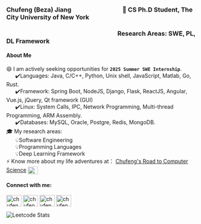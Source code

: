 <!-- 👋Hi! Nice to see you, my ![Visitor Count](https://profile-counter.glitch.me/all-smile/count.svg) visitor. -->
### Chufeng (Beza) Jiang  &nbsp;&nbsp;&nbsp;&nbsp;&nbsp;&nbsp;&nbsp;&nbsp;&nbsp;&nbsp;&nbsp;&nbsp;&nbsp;&nbsp;&nbsp;&nbsp;&nbsp;&nbsp;&nbsp;&nbsp;&nbsp;&nbsp;&nbsp;&nbsp; &nbsp;&nbsp;&nbsp; &nbsp;&nbsp;&nbsp;&nbsp; 🏫 CS Ph.D Student, The City University of New York<br/>
### &nbsp;&nbsp;&nbsp;&nbsp;&nbsp;&nbsp;&nbsp;&nbsp;&nbsp;&nbsp;&nbsp;&nbsp;&nbsp;&nbsp;&nbsp; &nbsp;&nbsp;&nbsp;&nbsp;&nbsp;&nbsp;&nbsp;&nbsp;&nbsp;&nbsp;&nbsp;&nbsp;&nbsp;&nbsp; &nbsp;&nbsp;&nbsp; &nbsp;&nbsp;&nbsp;&nbsp;&nbsp;&nbsp;&nbsp;&nbsp;&nbsp;&nbsp;&nbsp;&nbsp;&nbsp;&nbsp;&nbsp;&nbsp; &nbsp;&nbsp;&nbsp; &nbsp;&nbsp;&nbsp;&nbsp; &nbsp;&nbsp;&nbsp;&nbsp;&nbsp;&nbsp;&nbsp;&nbsp;&nbsp;&nbsp;&nbsp;&nbsp;&nbsp; &nbsp;Research Areas: SWE, PL, DL Framework

#### **About Me** 
<!--📫 My name: Chufeng (Beza) Jiang <br/> -->
😄 I am actively seeking opportunities for **`2025 Summer SWE Internship`**. <br/>
&nbsp;&nbsp;&nbsp;&nbsp;&nbsp;&nbsp;✔️Languages: Java, C/C++, Python, Unix shell, JavaScript, Matlab, Go, Rust.<br/>
&nbsp;&nbsp;&nbsp;&nbsp;&nbsp;&nbsp;✔️Framework: Spring Boot, NodeJS, Django, Flask, ReactJS, Angular, Vue.js, jQuery, Qt framework (GUI) <br/>
&nbsp;&nbsp;&nbsp;&nbsp;&nbsp;&nbsp;✔️Linux: System Calls, IPC, Network Programming, Multi-thread Programming, ARM Assembly.<br/>
&nbsp;&nbsp;&nbsp;&nbsp;&nbsp;&nbsp;✔️Databases: MySQL, Oracle, Postgre, Redis, MongoDB.<br/>
🎓 My research areas: <br/>
&nbsp;&nbsp;&nbsp;&nbsp;&nbsp;&nbsp;💡Software Engineering  <br/>
&nbsp;&nbsp;&nbsp;&nbsp;&nbsp;&nbsp;💡Programming Languages  <br/>
&nbsp;&nbsp;&nbsp;&nbsp;&nbsp;&nbsp;💡Deep Learning Framework <br/>
⚡ Know more about my life adventures at： [Chufeng's Road to Computer Science](https://chufeng-jiang.blogspot.com/)  <a href="https://chufeng-jiang.blogspot.com" target="blank"><img align="center" src="https://raw.githubusercontent.com/rahuldkjain/github-profile-readme-generator/master/src/images/icons/Social/blogger.svg" alt="chufeng_jiang" height="20" width="26.7" /></a>
<!--🌱👨‍💻💻 I am currently a 1st year Computer Science Ph.D student at the City Uniersity of New York.<br/><br/>
<a href="https://chufeng-jiang.blogspot.com/" target="blank"><img align="center" src="https://img.shields.io/badge/Blogger-FF5722?style=for-the-badge&logo=blogger&logoColor=white" alt="chufeng-jiang" height="20" width="40" /></a>
<a href="https://chufeng-jiang.blogspot.com" target="blank"><img align="center" src="https://raw.githubusercontent.com/rahuldkjain/github-profile-readme-generator/master/src/images/icons/Social/blogger.svg" alt="chufeng_jiang" height="20" width="26.67" /></a>
-->

<h4 align="left">Connect with me:</h3>
<p align="left">
<a href="https://linkedin.com/in/chufeng-jiang" target="blank"><img align="center" src="https://raw.githubusercontent.com/rahuldkjain/github-profile-readme-generator/master/src/images/icons/Social/linked-in-alt.svg" alt="chufeng-jiang" height="30" width="40" /></a>
<a href="https://www.youtube.com/channel/UCizmQCLe85G5BPXjXOvlgow" target="blank"><img align="center" src="https://raw.githubusercontent.com/rahuldkjain/github-profile-readme-generator/master/src/images/icons/Social/youtube.svg" alt="chufeng_jiang" height="30" width="40" /></a>
<a href="https://instagram.com/chufeng.jiang" target="blank"><img align="center" src="https://raw.githubusercontent.com/rahuldkjain/github-profile-readme-generator/master/src/images/icons/Social/instagram.svg" alt="chufeng.jiang" height="30" width="40" /></a>
<a href="https://www.leetcode.com/chufeng_jiang" target="blank"><img align="center" src="https://raw.githubusercontent.com/rahuldkjain/github-profile-readme-generator/master/src/images/icons/Social/leet-code.svg" alt="chufeng_jiang" height="30" width="40" /></a>


</p>

![Leetcode Stats](https://leetcard.jacoblin.cool/Chufeng_Jiang?theme=unicorn&ext=heatmap&font=milonga&animation=true)
<!-- ![Leetcode Stats](https://leetcard.jacoblin.cool/Chufeng_Jiang?theme=unicorn&ext=heatmap&font=Dancing_Script&animation=true) -->
<!--
<h3 align="left">Languages and Tools:</h3>
<p align="left"> <a href="https://developer.android.com" target="_blank" rel="noreferrer"> <img src="https://raw.githubusercontent.com/devicons/devicon/master/icons/android/android-original-wordmark.svg" alt="android" width="40" height="40"/> </a> <a href="https://angular.io" target="_blank" rel="noreferrer"> <img src="https://angular.io/assets/images/logos/angular/angular.svg" alt="angular" width="40" height="40"/> </a> <a href="https://getbootstrap.com" target="_blank" rel="noreferrer"> <img src="https://raw.githubusercontent.com/devicons/devicon/master/icons/bootstrap/bootstrap-plain-wordmark.svg" alt="bootstrap" width="40" height="40"/> </a> <a href="https://www.cprogramming.com/" target="_blank" rel="noreferrer"> <img src="https://raw.githubusercontent.com/devicons/devicon/master/icons/c/c-original.svg" alt="c" width="40" height="40"/> </a> <a href="https://www.w3schools.com/cpp/" target="_blank" rel="noreferrer"> <img src="https://raw.githubusercontent.com/devicons/devicon/master/icons/cplusplus/cplusplus-original.svg" alt="cplusplus" width="40" height="40"/> </a> <a href="https://golang.org" target="_blank" rel="noreferrer"> <img src="https://raw.githubusercontent.com/devicons/devicon/master/icons/go/go-original.svg" alt="go" width="40" height="40"/> </a> <a href="https://www.w3.org/html/" target="_blank" rel="noreferrer"> <img src="https://raw.githubusercontent.com/devicons/devicon/master/icons/html5/html5-original-wordmark.svg" alt="html5" width="40" height="40"/> </a> <a href="https://www.java.com" target="_blank" rel="noreferrer"> <img src="https://raw.githubusercontent.com/devicons/devicon/master/icons/java/java-original.svg" alt="java" width="40" height="40"/> </a> <a href="https://developer.mozilla.org/en-US/docs/Web/JavaScript" target="_blank" rel="noreferrer"> <img src="https://raw.githubusercontent.com/devicons/devicon/master/icons/javascript/javascript-original.svg" alt="javascript" width="40" height="40"/> </a> <a href="https://www.nginx.com" target="_blank" rel="noreferrer"> <img src="https://raw.githubusercontent.com/devicons/devicon/master/icons/nginx/nginx-original.svg" alt="nginx" width="40" height="40"/> </a> <a href="https://nodejs.org" target="_blank" rel="noreferrer"> <img src="https://raw.githubusercontent.com/devicons/devicon/master/icons/nodejs/nodejs-original-wordmark.svg" alt="nodejs" width="40" height="40"/> </a> <a href="https://pandas.pydata.org/" target="_blank" rel="noreferrer"> <img src="https://raw.githubusercontent.com/devicons/devicon/2ae2a900d2f041da66e950e4d48052658d850630/icons/pandas/pandas-original.svg" alt="pandas" width="40" height="40"/> </a> <a href="https://www.python.org" target="_blank" rel="noreferrer"> <img src="https://raw.githubusercontent.com/devicons/devicon/master/icons/python/python-original.svg" alt="python" width="40" height="40"/> </a> <a href="https://pytorch.org/" target="_blank" rel="noreferrer"> <img src="https://www.vectorlogo.zone/logos/pytorch/pytorch-icon.svg" alt="pytorch" width="40" height="40"/> </a> <a href="https://reactjs.org/" target="_blank" rel="noreferrer"> <img src="https://raw.githubusercontent.com/devicons/devicon/master/icons/react/react-original-wordmark.svg" alt="react" width="40" height="40"/> </a> <a href="https://scikit-learn.org/" target="_blank" rel="noreferrer"> <img src="https://upload.wikimedia.org/wikipedia/commons/0/05/Scikit_learn_logo_small.svg" alt="scikit_learn" width="40" height="40"/> </a> <a href="https://spring.io/" target="_blank" rel="noreferrer"> <img src="https://www.vectorlogo.zone/logos/springio/springio-icon.svg" alt="spring" width="40" height="40"/> </a> <a href="https://www.tensorflow.org" target="_blank" rel="noreferrer"> <img src="https://www.vectorlogo.zone/logos/tensorflow/tensorflow-icon.svg" alt="tensorflow" width="40" height="40"/> </a> <a href="https://vuejs.org/" target="_blank" rel="noreferrer"> <img src="https://raw.githubusercontent.com/devicons/devicon/master/icons/vuejs/vuejs-original-wordmark.svg" alt="vuejs" width="40" height="40"/> </a> </p>


[![Top Langs](https://github-readme-stats.vercel.app/api/top-langs/?username=Chufeng-Jiang&layout=compact)](https://github.com/Chufeng-Jiang/github-readme-stats)

[![Anurag's GitHub stats](https://github-readme-stats.vercel.app/api?username=Chufeng-Jiang)](https://github.com/Chufeng-Jiang/github-readme-stats)



**Chufeng-Jiang/Chufeng-Jiang** is a ✨ _special_ ✨ repository because its `README.md` (this file) appears on your GitHub profile.

Here are some ideas to get you started:

- 🔭 I’m currently working on ...
- 🌱 I’m currently learning C/C++
- 👯 I’m looking to collaborate on ...
- 🤔 I’m looking for help with ...
- 💬 Ask me about ...
- 📫 How to reach me: ...
- 😄 Pronouns: ...
- ⚡ Fun fact: ...
-->
